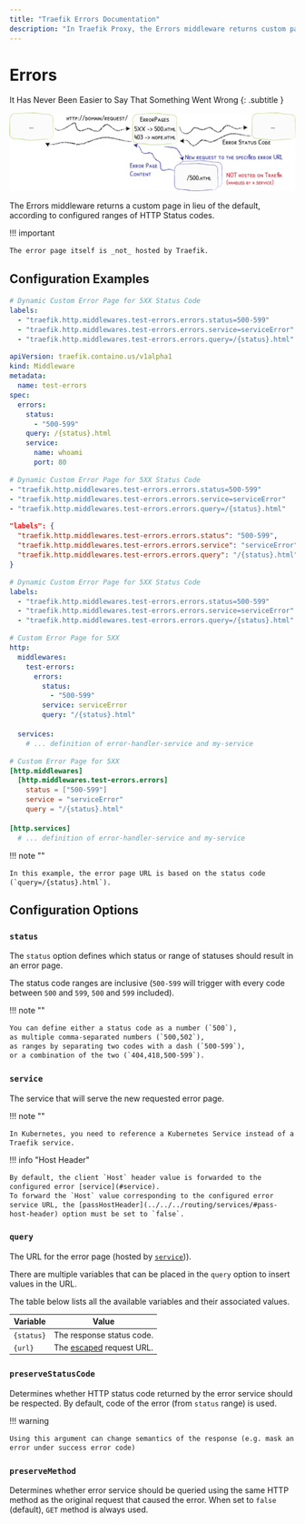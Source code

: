 ```yaml
---
title: "Traefik Errors Documentation"
description: "In Traefik Proxy, the Errors middleware returns custom pages according to configured ranges of HTTP Status codes. Read the technical documentation."
---
```


# Errors

It Has Never Been Easier to Say That Something Went Wrong
{: .subtitle }

![Errors](../../assets/img/middleware/errorpages.png)

The Errors middleware returns a custom page in lieu of the default, according to configured ranges of HTTP Status codes.

!!! important

    The error page itself is _not_ hosted by Traefik.

## Configuration Examples

```yaml tab="Docker"
# Dynamic Custom Error Page for 5XX Status Code
labels:
  - "traefik.http.middlewares.test-errors.errors.status=500-599"
  - "traefik.http.middlewares.test-errors.errors.service=serviceError"
  - "traefik.http.middlewares.test-errors.errors.query=/{status}.html"
```

```yaml tab="Kubernetes"
apiVersion: traefik.containo.us/v1alpha1
kind: Middleware
metadata:
  name: test-errors
spec:
  errors:
    status:
      - "500-599"
    query: /{status}.html
    service:
      name: whoami
      port: 80
```

```yaml tab="Consul Catalog"
# Dynamic Custom Error Page for 5XX Status Code
- "traefik.http.middlewares.test-errors.errors.status=500-599"
- "traefik.http.middlewares.test-errors.errors.service=serviceError"
- "traefik.http.middlewares.test-errors.errors.query=/{status}.html"
```

```json tab="Marathon"
"labels": {
  "traefik.http.middlewares.test-errors.errors.status": "500-599",
  "traefik.http.middlewares.test-errors.errors.service": "serviceError",
  "traefik.http.middlewares.test-errors.errors.query": "/{status}.html"
}
```

```yaml tab="Rancher"
# Dynamic Custom Error Page for 5XX Status Code
labels:
  - "traefik.http.middlewares.test-errors.errors.status=500-599"
  - "traefik.http.middlewares.test-errors.errors.service=serviceError"
  - "traefik.http.middlewares.test-errors.errors.query=/{status}.html"
```

```yaml tab="File (YAML)"
# Custom Error Page for 5XX
http:
  middlewares:
    test-errors:
      errors:
        status:
          - "500-599"
        service: serviceError
        query: "/{status}.html"

  services:
    # ... definition of error-handler-service and my-service
```

```toml tab="File (TOML)"
# Custom Error Page for 5XX
[http.middlewares]
  [http.middlewares.test-errors.errors]
    status = ["500-599"]
    service = "serviceError"
    query = "/{status}.html"

[http.services]
  # ... definition of error-handler-service and my-service
```

!!! note ""

    In this example, the error page URL is based on the status code (`query=/{status}.html`).

## Configuration Options

### `status`

The `status` option defines which status or range of statuses should result in an error page.

The status code ranges are inclusive (`500-599` will trigger with every code between `500` and `599`, `500` and `599` included).

!!! note ""

    You can define either a status code as a number (`500`),
    as multiple comma-separated numbers (`500,502`),
    as ranges by separating two codes with a dash (`500-599`),
    or a combination of the two (`404,418,500-599`).

### `service`

The service that will serve the new requested error page.

!!! note ""

    In Kubernetes, you need to reference a Kubernetes Service instead of a Traefik service.

!!! info "Host Header"

    By default, the client `Host` header value is forwarded to the configured error [service](#service).
    To forward the `Host` value corresponding to the configured error service URL, the [passHostHeader](../../../routing/services/#pass-host-header) option must be set to `false`.

### `query`

The URL for the error page (hosted by [`service`](#service))).

There are multiple variables that can be placed in the `query` option to insert values in the URL.

The table below lists all the available variables and their associated values.

| Variable   | Value                                                              |
|------------|--------------------------------------------------------------------|
| `{status}` | The response status code.                                          |
| `{url}`    | The [escaped](https://pkg.go.dev/net/url#QueryEscape) request URL. |


### `preserveStatusCode`

Determines whether HTTP status code returned by the error service should be respected.
By default, code of the error (from `status` range) is used.

!!! warning

    Using this argument can change semantics of the response (e.g. mask an error under success error code)

### `preserveMethod`

Determines whether error service should be queried using the same HTTP method as the original
request that caused the error.
When set to `false` (default), `GET` method is always used.
